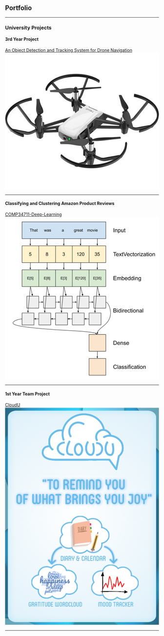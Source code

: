 ## Portfolio

---

### University Projects

#### 3rd Year Project
[An Object Detection and Tracking System for
Drone Navigation](/3-year-project)
<img src="images/tello-drone.jpg?raw=true"/>

---
#### Classifying and Clustering Amazon Product Reviews
[COMP34711-Deep-Learning](/deep-learning)
<img src="images/bidirectional.png?raw=true"/>

---
#### 1st Year Team Project
[CloudU](/cloudu)
<img src="images/cloudU-poster.png?raw=true"/>

---
